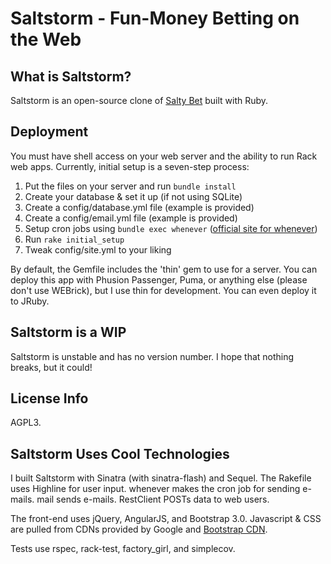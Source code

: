 # Saltstorm - Fun-Money Betting on the Web

## What is Saltstorm?
Saltstorm is an open-source clone of [Salty Bet](http://www.saltybet.com) built with Ruby.

## Deployment
You must have shell access on your web server and the ability to run Rack web apps. Currently, initial setup is a seven-step process:

1. Put the files on your server and run `bundle install`
2. Create your database & set it up (if not using SQLite)
3. Create a config/database.yml file (example is provided)
4. Create a config/email.yml file (example is provided)
5. Setup cron jobs using `bundle exec whenever` ([official site for whenever](https://github.com/javan/whenever))
6. Run `rake initial_setup`
7. Tweak config/site.yml to your liking

By default, the Gemfile includes the 'thin' gem to use for a server. You can deploy this app with Phusion Passenger, Puma, or anything else (please don't use WEBrick), but I use thin for development. You can even deploy it to JRuby.

## Saltstorm is a WIP
Saltstorm is unstable and has no version number. I hope that nothing breaks, but it could!

## License Info
AGPL3.

## Saltstorm Uses Cool Technologies
I built Saltstorm with Sinatra (with sinatra-flash) and Sequel. The Rakefile uses Highline for user input. whenever makes the cron job for sending e-mails. mail sends e-mails. RestClient POSTs data to web users. 

The front-end uses jQuery, AngularJS, and  Bootstrap 3.0. Javascript & CSS are pulled from CDNs provided by Google and [Bootstrap CDN](http://bootstrapcdn.com).

Tests use rspec, rack-test, factory\_girl, and simplecov.

